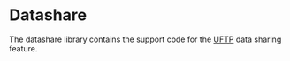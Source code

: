 Datashare
=========

The datashare library contains the support code for the [UFTP](./index.html) data sharing feature.
